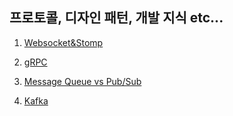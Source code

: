 ## 프로토콜, 디자인 패턴, 개발 지식 etc...

1. [Websocket&Stomp](Websocket&Stomp.md)

2. [gRPC](gRPC.md)

3. [Message Queue vs Pub/Sub](MQ-pub-sub.md)

4. [Kafka](Kafka/index.md)
